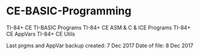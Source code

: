 # CE-BASIC-Programming
TI-84+ CE TI-BASIC Programs
TI-84+ CE ASM & C & ICE Programs
TI-84+ CE AppVars
TI-84+ CE Utils

Last prgms and AppVar backup created: 7 Dec 2017
Date of file: 8 Dec 2017